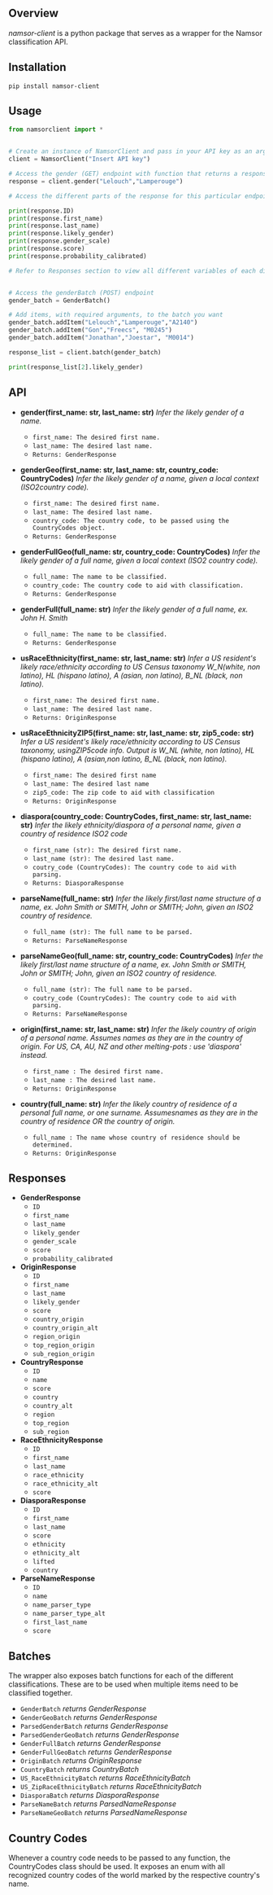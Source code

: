 ## Overview
*namsor-client* is a python package that serves as a wrapper for the Namsor classification API.

## Installation

```pip install namsor-client```

## Usage

```python
from namsorclient import *


# Create an instance of NamsorClient and pass in your API key as an argument
client = NamsorClient("Insert API key")

# Access the gender (GET) endpoint with function that returns a response of type GenderResponse
response = client.gender("Lelouch","Lamperouge")

# Access the different parts of the response for this particular endpoint

print(response.ID)
print(response.first_name)
print(response.last_name)
print(response.likely_gender)
print(response.gender_scale)
print(response.score)
print(response.probability_calibrated)

# Refer to Responses section to view all different variables of each different Response


# Access the genderBatch (POST) endpoint
gender_batch = GenderBatch()

# Add items, with required arguments, to the batch you want
gender_batch.addItem("Lelouch","Lamperouge","A2140")
gender_batch.addItem("Gon","Freecs", "M0245")
gender_batch.addItem("Jonathan","Joestar", "M0014")

response_list = client.batch(gender_batch)

print(response_list[2].likely_gender)


```

## API

- **gender(first_name: str, last_name: str)**
*Infer the likely gender of a name.*

    - ```first_name: The desired first name. ```
    - ```last_name: The desired last name. ```
    - ```Returns: GenderResponse ```
  
- **genderGeo(first_name: str, last_name: str, country_code: CountryCodes)**
*Infer the likely gender of a name, given a local context (ISO2country code).*

    - ```first_name: The desired first name.```
    - ```last_name: The desired last name.```
    - ```country_code: The country code, to be passed using the CountryCodes object.```
    - ```Returns: GenderResponse```

- **genderFullGeo(full_name: str, country_code: CountryCodes)**
*Infer the likely gender of a full name, given a local context (ISO2 country code).*

    - ```full_name: The name to be classified.```
    - ```country_code: The country code to aid with classification.```
    - ```Returns: GenderResponse```

- **genderFull(full_name: str)**
*Infer the likely gender of a full name, ex. John H. Smith*

    - ```full_name: The name to be classified.```
    - ```Returns: GenderResponse```

- **usRaceEthnicity(first_name: str, last_name: str)**
*Infer a US resident's likely race/ethnicity according to US Census taxonomy W_N(white, non latino), HL (hispano latino),  A (asian, non latino), B_NL (black, non latino).*

    - ```first_name: The desired first name.```
    - ```last_name: The desired last name.```
    - ```Returns: OriginResponse```
        
- **usRaceEthnicityZIP5(first_name: str, last_name: str, zip5_code: str)**
*Infer a US resident's likely race/ethnicity according to US Census taxonomy, usingZIP5code info. Output is W_NL (white, non latino), HL (hispano latino),  A (asian,non latino, B_NL (black, non latino).*

    - ```first_name: The desired first name```
    - ```last_name: The desired last name```
    - ```zip5_code: The zip code to aid with classification```
    - ```Returns: OriginResponse```
    

- **diaspora(country_code: CountryCodes, first_name: str, last_name: str)**
*Infer the likely ethnicity/diaspora of a personal name, given a country of residence ISO2 code*

    - ```first_name (str): The desired first name. ```
    - ```last_name (str): The desired last name. ```
    - ```coutry_code (CountryCodes): The country code to aid with parsing. ```
    - ```Returns: DiasporaResponse ```

- **parseName(full_name: str)**
*Infer the likely first/last name structure of a name, ex. John Smith or SMITH, John or SMITH; John, given an ISO2 country of residence.*

    - ```full_name (str): The full name to be parsed. ```
    - ```Returns: ParseNameResponse ```

- **parseNameGeo(full_name: str, country_code: CountryCodes)**
*Infer the likely first/last name structure of a name, ex. John Smith or SMITH, John or SMITH; John, given an ISO2 country of residence.*

    - ```full_name (str): The full name to be parsed. ```
    - ```coutry_code (CountryCodes): The country code to aid with parsing. ```
    - ```Returns: ParseNameResponse ```

- **origin(first_name: str, last_name: str)**
*Infer the likely country of origin of a personal name. Assumes names as they are in the country of origin. For US, CA, AU, NZ and other melting-pots : use 'diaspora' instead.*

    - ```first_name : The desired first name. ```
    - ```last_name : The desired last name. ```
    - ```Returns: OriginResponse ```

- **country(full_name: str)**
*Infer the likely country of residence of a personal full name, or one surname. Assumesnames as they are in the country of residence OR the country of origin.*

    - ```full_name : The name whose country of residence should be determined. ```
    - ```Returns: OriginResponse ```



## Responses
- **GenderResponse**
  - ```ID```
  - ```first_name```
  - ```last_name```
  - ```likely_gender```
  - ```gender_scale```
  - ```score```
  - ```probability_calibrated```
- **OriginResponse**
  - ```ID```
  - ```first_name```
  - ```last_name```
  - ```likely_gender```
  - ```score```
  - ```country_origin```
  - ```country_origin_alt```
  - ```region_origin```
  - ```top_region_origin```
  - ```sub_region_origin```
- **CountryResponse**
  - ```ID```
  - ```name```
  - ```score```
  - ```country```
  - ```country_alt```
  - ```region```
  - ```top_region```
  - ```sub_region```
- **RaceEthnicityResponse**
  - ```ID```
  - ```first_name```
  - ```last_name```
  - ```race_ethnicity```
  - ```race_ethnicity_alt```
  - ```score```
- **DiasporaResponse**
  - ```ID```
  - ```first_name```
  - ```last_name```
  - ```score```
  - ```ethnicity```
  - ```ethnicity_alt```
  - ```lifted```
  - ```country```
- **ParseNameResponse**
  - ```ID```
  - ```name```
  - ```name_parser_type```
  - ```name_parser_type_alt```
  - ```first_last_name```
  - ```score```

## Batches
The wrapper also exposes batch functions for each of the different classifications. These are to be used when multiple items need to be classified together.

- ```GenderBatch``` *returns GenderResponse*
- ```GenderGeoBatch``` *returns GenderResponse*
- ```ParsedGenderBatch``` *returns GenderResponse*
- ```ParsedGenderGeoBatch``` *returns GenderResponse*
- ```GenderFullBatch``` *returns GenderResponse*
- ```GenderFullGeoBatch``` *returns GenderResponse*
- ```OriginBatch``` *returns OriginResponse*
- ```CountryBatch``` *returns CountryBatch*
- ```US_RaceEthnicityBatch``` *returns RaceEthnicityBatch*
- ```US_ZipRaceEthnicityBatch``` *returns RaceEthnicityBatch*
- ```DiasporaBatch``` *returns DiasporaResponse*
- ```ParseNameBatch``` *returns ParsedNameResponse*
- ```ParseNameGeoBatch``` *returns ParsedNameResponse*


## Country Codes
Whenever a country code needs to be passed to any function, the CountryCodes class should be used. It exposes an enum with all recognized country codes of the world marked by the respective country's name.

